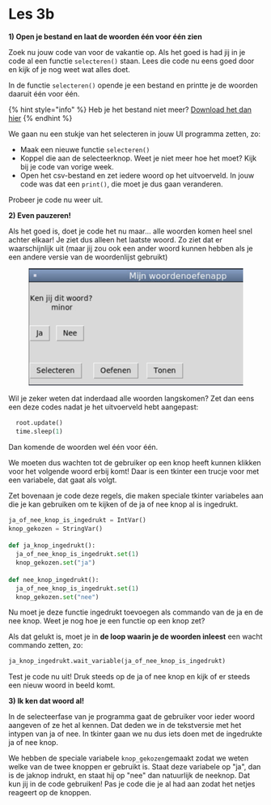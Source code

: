 # Les 3b

**1) Open je bestand en laat de woorden één voor één zien**

Zoek nu jouw code van voor de vakantie op. Als het goed is had jij in je code al een functie `selecteren()` staan. Lees die code nu eens goed door en kijk of je nog weet wat alles doet.

In de functie `selecteren()` opende je een bestand en printte je de woorden daaruit één voor één.

{% hint style="info" %}
Heb je het bestand niet meer? [Download het dan hier](https://www.dropbox.com/s/vtez5spovavxrs7/words.csv?dl=0)
{% endhint %}

We gaan nu een stukje van het selecteren in jouw UI programma zetten, zo:

* Maak een nieuwe functie `selecteren()`
* Koppel die aan de selecteerknop. Weet je niet meer hoe het moet? Kijk bij je code van vorige week.
* Open het csv-bestand en zet iedere woord op het uitvoerveld. In jouw code was dat een `print()`, die moet je dus gaan veranderen.

Probeer je code nu weer uit.

**2) Even pauzeren!**

Als het goed is, doet je code het nu maar... alle woorden komen heel snel achter elkaar! Je ziet dus alleen het laatste woord. Zo ziet dat er waarschijnlijk uit (maar jij zou ook een ander woord kunnen hebben als je een andere versie van de woordenlijst gebruikt)

<figure><img src="../../.gitbook/assets/image.png" alt=""><figcaption></figcaption></figure>

Wil je zeker weten dat inderdaad alle woorden langskomen? Zet dan eens een deze codes nadat je het uitvoerveld hebt aangepast:

```python
  root.update()
  time.sleep(1)
```

Dan komende de woorden wel één voor één.

We moeten dus wachten tot de gebruiker op een knop heeft kunnen klikken voor het volgende woord erbij komt! Daar is een tkinter een trucje voor met een variabele, dat gaat als volgt.

Zet bovenaan je code deze regels, die maken speciale tkinter variabeles aan die je kan gebruiken om te kijken of de ja of nee knop al is ingedrukt.

```python
ja_of_nee_knop_is_ingedrukt = IntVar() 
knop_gekozen = StringVar()

def ja_knop_ingedrukt():
  ja_of_nee_knop_is_ingedrukt.set(1)
  knop_gekozen.set("ja")
  
def nee_knop_ingedrukt():
  ja_of_nee_knop_is_ingedrukt.set(1)
  knop_gekozen.set("nee")
```

Nu moet je deze functie ingedrukt toevoegen als commando van de ja en de nee knop. Weet je nog hoe je een functie op een knop zet?&#x20;

Als dat gelukt is, moet je in **de loop waarin je de woorden inleest** een wacht commando zetten, zo:

```python
ja_knop_ingedrukt.wait_variable(ja_of_nee_knop_is_ingedrukt)
```

Test je code nu uit! Druk steeds op de ja of nee knop en kijk of er steeds een nieuw woord in beeld komt.

**3) Ik ken dat woord al!**

In de selecteerfase van je programma gaat de gebruiker voor ieder woord aangeven of ze het al kennen. Dat deden we in de tekstversie met het intypen van ja of nee. In tkinter gaan we nu dus iets doen met de ingedrukte ja of nee knop.

We hebben de speciale variabele `knop_gekozen`gemaakt zodat we weten welke van de twee knoppen er gebruikt is. Staat deze variabele op "ja", dan is de jaknop indrukt, en staat hij op "nee" dan natuurlijk de neeknop. Dat kun jij in de code gebruiken! Pas je code die je al had aan zodat het netjes reageert op de knoppen.
